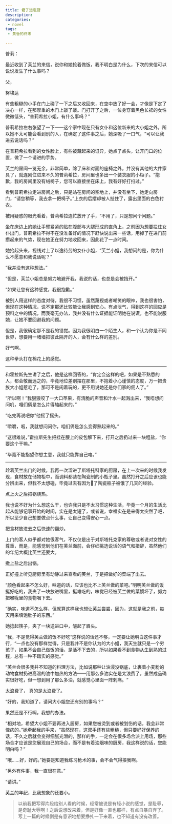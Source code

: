 ```yaml
---
title: 君子远庖厨
description:
categories:
 - novel
tags:
 - 黄昏的终末

---
```


普莉：

   最近收到了芙兰的来信，说你和她抢着做饭，我不明白是为什么，下次的来信可以说说发生了什么事吗？

父，

努埃达

<!-- more -->

   有些粗糙的小手在门上碰了一下之后又收回来，在空中放了好一会，才像是下定了决心一样，在那厚重的木门上敲了敲。门打开了之后，一位身穿着黑色长裙的女性微微低头，“普莉希拉小姐，有什么事吗？”

   普莉希拉左右张望了一下——这个家中现在只有女仆和这位新来的大小姐之外，所以她不太可能会看到别的人，在确定了这件事之后，她深吸了一口气，“可以让我进去说话吗？”

   在普莉希拉看到的女性脸上，有些被藏起来的讶异，她点了点头，让开门口的位置，做了一个请进的手势。

   芙兰的房间一览无余，非常简单，除了床和对面的座椅之外，并没有其他的大件家具了，就连刚住进来不久的普莉希拉，房间里也多出一个装衣服的小柜子。“抱歉，我的房间里没有绒椅子，您可以直接坐在床上，我有好好打扫过。”

   看到普莉希拉走进房间之后，只是站在房间的空地上，并没有坐下，她走向房门，“请您稍等，我去拿一把椅子。”上衣的后摆却被人扯住了，露出里面的白色衬衣。

   被用疑惑的眼光看着，普莉希拉连忙放开了手，“不用了，只是想问个问题。”

坐在床边上的她让手臂紧紧的贴在腹部与大腿形成的直角上，之前因为想要拦住女仆出门，普莉希拉不得不在没准备好的情况下赶快说出来一些话，用掉了在进门前攒起来的气势，现在她正在努力地收回来，因此花了一点时间。

她抬起头来，视线对上了以逸待劳的女仆小姐，“芙兰小姐，我想问的是，你为什么不愿意和我说话呢？”

“我并没有这种想法。”

“但是，芙兰小姐总是努力地避开我，我说的话，也总是会被挡开。”

“如果让您有这种感觉，我很抱歉。”

   被别人用这样的态度对待，我很不习惯，虽然蔑视或者嘲笑的眼神，我也很害怕，但现在这种情况，说不定那还比较能让我感到安心。有点泄气，得到这样的回应是预料之中的情况，而我毫无办法，我并没有什么证据能证明她在说谎，也不能说服她，让她不要回避我的问题。

   但是，我很确定那不是我的错觉。因为我很明白一个陌生人，和一个认为你是不同世界，想要用一堵墙把彼此隔开的人，会有什么样的差别。

   好气啊。

   这种拳头打在棉花上的感觉。

---

和霍拉斯先生讲了之后，他是这样回答的，“肯定会这样的吧，如果是不熟悉的人，都会敬而远之的，毕竟地位差别摆在那里，不抱着小心谨慎的态度，万一把贵族大小姐惹毛了，那可不是闹着玩的，更不用说她还是你们家的佣人了。”

   “所以啊！”我狠狠咬了一大口苹果，有清脆的声音和汁水一起溅出来，“我唔想问问叽，嘎们俩是怎么片得轴起来的。”

   “吃完再说吧你”他摇了摇头。

   “嚼嚼，咽，我就想问问你，咱们俩是怎么变得熟起来的。”

“这很难说，”霍拉斯先生把挂在腰上的皮包解下来，打开之后扔过来一块粗盐，“你要这个干嘛。”

“毕竟不能指望你想主意，我就只能靠自己咯。”

---

趁着芙兰出门的时候，我再一次溜进了斯塔托科家的厨房，在上一次来的时候我发现，食材放在储物柜中，而调料都装在陶瓷制的小瓶子里。虽然打开之后应该也能分辨出来，但我不太想碰，毕竟过去有因为𤭢了陶瓷瓶子被饿了几天的经验。

点上火之后把锅烧热。

我也说不好为什么想这么干，也许我只是不太习惯这种生活，毕竟一个月的生活比起从能够记事开始的时间，实在是太短了，或者说，幸福实在是来得太突然了吧，所以至少自己想要做点什么事，让自己变得安心一点。

把食材放进去之后快速的翻炒。

   上门的客人似乎都对她很客气，不仅仅是出于对斯塔托克家的尊敬或者说对女性的尊重，而是，能感觉到他们在芙兰面前，会仔细挑选说话的语气和措辞，虽然他们的年纪大概比芙兰还要大。

   撒上盐之后出锅。

   正好撞上听见厨房里有动静过来查看的芙兰，于是把做好的菜端了出去。

   “颜色看起来不怎么好，味道的话，应该也比不上芙兰做的菜吧。”明明芙兰做的饭挺好吃的，我夹了一块放进嘴里，挺难吃的，味觉已经被芙兰做的菜惯坏了，努力把喉咙里的食物咽下去。

“确实，味道不怎么样，但就算这样我也想让芙兰尝尝，因为，这就是我之前，每天用来填饱肚子的东西。”

她捻起筷子，夹了一块送进口中，皱起了眉头。

   “我，不是觉得芙兰做的饭不好吃“这样说的话还不够，一定要让她明白这件事才行，“一点也没有那样觉得，只是我并不是你认为的大小姐，我天生就只是一个穷孩子，如果不会自己做饭的话，是活不下去的，所以如果看不到食物从生到熟的过程，总有一种不踏实的感觉。”

   “芙兰会很多我并不知道的料理方法，比如说那种让油浸没锅底，让裹着小麦粉的动物食材扔进高温的油中加热的方法——用那么多油实在是太浪费了，虽然成品确实很好吃，但一想到用了那么多油，就感觉心里面一阵刺痛。“

   太浪费了， 真的是太浪费了。

   “好的，我知道了，请问大小姐您还有别的事吗？”

   果然还是不行啊，我想的办法。

   “相对地，希望大小姐不要再进入厨房，如果您被烫到或者被划伤的话，我会非常愧疚的。”她牵起我的手来，“虽然现在，这双手还有些粗糙，但只要好好保养的话，不久之后就会变得细腻光滑的，那样的手，一定会在很多场合派上用场，那些场合才应该是您展现自己的场合，而不是有着油烟味的厨房，我这样说的话，您能明白吗？“

   “哦……好，好的。”她要是知道我练习枪术的事，会不会气得揍我啊。

“另外有件事，我一直很在意。”

“请讲。”

芙兰的年纪，比我想象的还要小。

> 以前我把写得片段给别人看的时候，经常被说是有轻小说的感觉，是耻辱，是奇耻大辱啊！之后说想改来着，但是好像一直也那样，有点自暴自弃了。写上一篇的时候倒是有意识地想要挣扎一下来着，也不知道有没有改善。